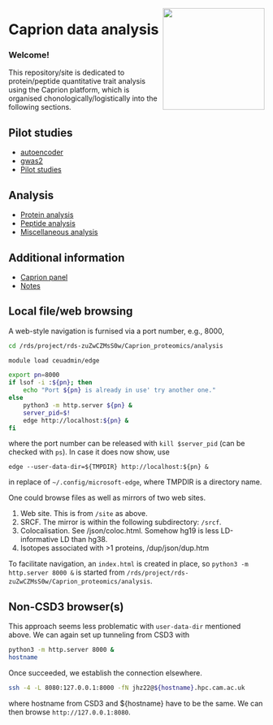 <a href="https://jinghuazhao.github.io/Caprion/"><img src="https://jinghuazhao.github.io/Caprion/qrcode.png" height=200 width=200 align="right"></img></a>
# Caprion data analysis

### Welcome!

This repository/site is dedicated to protein/peptide quantitative trait analysis using the Caprion platform, which is organised chonologically/logistically into the following sections.

## Pilot studies

- [autoencoder](pilot/autoencoder)
- [gwas2](pilot/gwas2)
- [Pilot studies](pilot/)

## Analysis

- [Protein analysis](progs/)
- [Peptide analysis](peptide_progs)
- [Miscellaneous analysis](misc/)

## Additional information

- [Caprion panel](https://jinghuazhao.github.io/pQTLdata/reference/caprion.html)
- [Notes](https://jinghuazhao.github.io/Caprion/Notes/)

## Local file/web browsing

A web-style navigation is furnised via a port number, e.g., 8000,

```bash
cd /rds/project/rds-zuZwCZMsS0w/Caprion_proteomics/analysis

module load ceuadmin/edge

export pn=8000
if lsof -i :${pn}; then
    echo "Port ${pn} is already in use' try another one."
else
    python3 -m http.server ${pn} &
    server_pid=$!
    edge http://localhost:${pn} &
fi
```

where the port number can be released with `kill $server_pid` (can be checked with `ps`). In case it does now show, use

`edge --user-data-dir=${TMPDIR} http://localhost:${pn} &`

in replace of `~/.config/microsoft-edge`, where TMPDIR is a directory name.

One could browse files as well as mirrors of two web sites.

1. Web site. This is from `/site` as above.
2. SRCF. The mirror is within the following subdirectory: `/srcf`.
3. Colocalisation. See /json/coloc.html. Somehow hg19 is less LD-informative LD than hg38.
4. Isotopes associated with >1 proteins, /dup/json/dup.htm

To facilitate navigation, an `index.html` is created in place, so `python3 -m http.server 8000 &` is started from `/rds/project/rds-zuZwCZMsS0w/Caprion_proteomics/analysis`.

## Non-CSD3 browser(s)

This approach seems less problematic with `user-data-dir` mentioned above. We can again set up tunneling from CSD3 with

```bash
python3 -m http.server 8000 &
hostname
```

Once succeeded, we establish the connection elsewhere.

```bash
ssh -4 -L 8080:127.0.0.1:8000 -fN jhz22@${hostname}.hpc.cam.ac.uk
```

where hostname from CSD3 and ${hostname} have to be the same. We can then browse `http://127.0.0.1:8080`.
